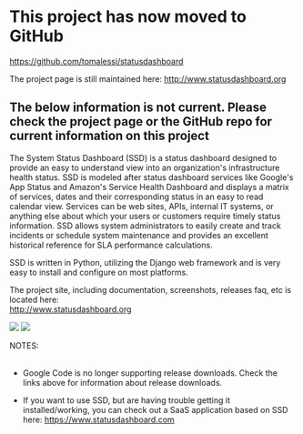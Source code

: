 # This project has now moved to GitHub #

https://github.com/tomalessi/statusdashboard

The project page is still maintained here:
http://www.statusdashboard.org


## The below information is not current.  Please check the project page or the GitHub repo for current information on this project ##

The System Status Dashboard (SSD) is a status dashboard designed to provide an easy to understand view into an organization's infrastructure health status.  SSD is modeled after status dashboard services like Google's App Status and Amazon's Service Health Dashboard and displays a matrix of services, dates and their corresponding status in an easy to read calendar view.  Services can be web sites, APIs, internal IT systems, or anything else about which your users or customers require timely status information.  SSD allows system administrators to easily create and track incidents or schedule system maintenance and provides an excellent historical reference for SLA performance calculations.

SSD is written in Python, utilizing the Django web framework and is very easy to install and configure on most platforms.

The project site, including documentation, screenshots, releases faq, etc is located here:<br>
<a href='http://www.statusdashboard.org'>http://www.statusdashboard.org</a>

<img src='http://www.statusdashboard.org/home/db_main_70.png' />

<img src='http://www.statusdashboard.org/_/rsrc/1386431761305/home/graph_70.png' />

NOTES:<br>
<br>
<ul><li>Google Code is no longer supporting release downloads.  Check the links above for information about release downloads.</li></ul>

<ul><li>If you want to use SSD, but are having trouble getting it installed/working, you can check out a SaaS application based on SSD here: <a href='https://www.statusdashboard.com'>https://www.statusdashboard.com</a></li></ul>
